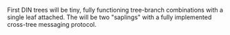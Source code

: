 First DIN trees will be tiny, fully functioning tree-branch combinations with a single leaf attached.  The will be two "saplings" with a fully implemented cross-tree messaging protocol.
